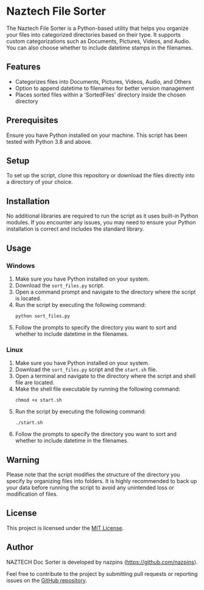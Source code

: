 # Naztech File Sorter

The Naztech File Sorter is a Python-based utility that helps you organize your files into categorized directories based on their type. It supports custom categorizations such as Documents, Pictures, Videos, and Audio. You can also choose whether to include datetime stamps in the filenames.

## Features

- Categorizes files into Documents, Pictures, Videos, Audio, and Others
- Option to append datetime to filenames for better version management
- Places sorted files within a 'SortedFiles' directory inside the chosen directory

## Prerequisites

Ensure you have Python installed on your machine. This script has been tested with Python 3.8 and above.

## Setup

To set up the script, clone this repository or download the files directly into a directory of your choice.

## Installation

No additional libraries are required to run the script as it uses built-in Python modules. If you encounter any issues, you may need to ensure your Python installation is correct and includes the standard library.

## Usage

### Windows

1. Make sure you have Python installed on your system.
2. Download the `sort_files.py` script.
3. Open a command prompt and navigate to the directory where the script is located.
4. Run the script by executing the following command:
   ```
   python sort_files.py
   ```
5. Follow the prompts to specify the directory you want to sort and whether to include datetime in the filenames.

### Linux

1. Make sure you have Python installed on your system.
2. Download the `sort_files.py` script and the `start.sh` file.
3. Open a terminal and navigate to the directory where the script and shell file are located.
4. Make the shell file executable by running the following command:
   ```
   chmod +x start.sh
   ```
5. Run the script by executing the following command:
   ```
   ./start.sh
   ```
6. Follow the prompts to specify the directory you want to sort and whether to include datetime in the filenames.

## Warning

Please note that the script modifies the structure of the directory you specify by organizing files into folders. It is highly recommended to back up your data before running the script to avoid any unintended loss or modification of files.

## License

This project is licensed under the [MIT License](LICENSE).

## Author

NAZTECH Doc Sorter is developed by nazpins (https://github.com/nazpins).

Feel free to contribute to the project by submitting pull requests or reporting issues on the [GitHub repository](https://github.com/nazpins/naz-file-sorter).
